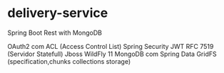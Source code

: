 # delivery-service
Spring Boot Rest with MongoDB 

OAuth2 com ACL (Access Control List)
Spring Security 
JWT  RFC 7519 (Servidor Statefull)
Jboss WildFly 11
MongoDB com Spring Data
GridFS (specification,chunks collections storage)
